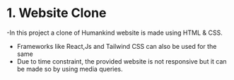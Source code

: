   # 1. Website Clone

  -In this project a clone of Humankind website is made using HTML & CSS.
  - Frameworks like React,Js and Tailwind CSS can also be used for the same
  - Due to time constraint, the provided website is not responsive but it can be made so by using media queries.
   